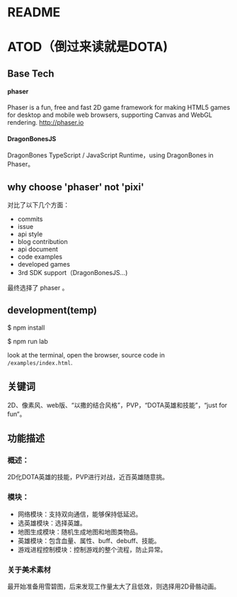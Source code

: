 # README
# ATOD（倒过来读就是DOTA)

## Base Tech
#### phaser
Phaser is a fun, free and fast 2D game framework for making HTML5 games for desktop and mobile web browsers, supporting Canvas and WebGL rendering. http://phaser.io

#### DragonBonesJS
DragonBones TypeScript / JavaScript Runtime，using DragonBones in Phaser。
## why choose 'phaser' not 'pixi'

对比了以下几个方面：

* commits 
* issue
* api style
* blog contribution
* api document
* code examples
* developed games
* 3rd SDK support（DragonBonesJS...)

最终选择了 phaser 。

## development(temp)
$ npm install

$ npm run lab

look at the terminal, open the browser, source code in `/examples/index.html`.

## 关键词
2D、像素风、web版、“以撒的结合风格”，PVP，“DOTA英雄和技能”，“just for fun“。

## 功能描述
### 概述：
2D化DOTA英雄的技能，PVP进行对战，近百英雄随意挑。

### 模块：

* 网络模块：支持双向通信，能够保持低延迟。
* 选英雄模块：选择英雄。
* 地图生成模块：随机生成地图和地图类物品。
* 英雄模块：包含血量、属性、buff、debuff、技能。
* 游戏进程控制模块：控制游戏的整个流程，防止异常。

### 关于美术素材

最开始准备用雪碧图，后来发现工作量太大了且低效，则选择用2D骨骼动画。